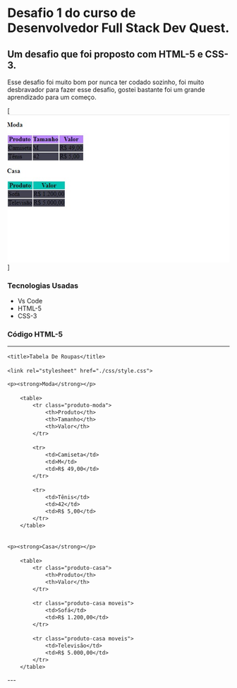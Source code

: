 # Desafio 1 do curso de Desenvolvedor Full Stack Dev Quest.
## Um desafio que foi proposto com HTML-5 e CSS-3.

Esse desafio foi muito bom por nunca ter codado sozinho, foi muito desbravador para fazer esse desafio, gostei bastante foi um grande aprendizado para um começo.

[<img src="./Foto Da Tabela.jpeg" alt="foto da tabela do desafio">]

### Tecnologias Usadas
- Vs Code
- HTML-5
- CSS-3

### Código HTML-5
---
    <title>Tabela De Roupas</title>

    <link rel="stylesheet" href="./css/style.css">

</head>

<body>

    <p><strong>Moda</strong></p>

        <table>
            <tr class="produto-moda">
                <th>Produto</th>
                <th>Tamanho</th>
                <th>Valor</th>
            </tr>

            <tr>
                <td>Camiseta</td>
                <td>M</td>
                <td>R$ 49,00</td>
            </tr>

            <tr>
                <td>Tênis</td>
                <td>42</td>
                <td>R$ 5,00</td>
            </tr>
        </table>


    <p><strong>Casa</strong></p>

        <table>
            <tr class="produto-casa">
                <th>Produto</th>
                <th>Valor</th>
            </tr>

            <tr class="produto-casa moveis">
                <td>Sofá</td>
                <td>R$ 1.200,00</td>
            </tr>

            <tr class="produto-casa moveis">
                <td>Televisão</td>
                <td>R$ 5.000,00</td>
            </tr>
        </table>
</body>
</html>
---